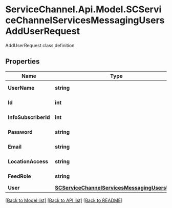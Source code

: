 # ServiceChannel.Api.Model.SCServiceChannelServicesMessagingUsersAddUserRequest
AddUserRequest class definition

## Properties

Name | Type | Description | Notes
------------ | ------------- | ------------- | -------------
**UserName** | **string** | Gets or sets User name. | [optional] 
**Id** | **int** | Get or set User&#39;s identifier (id) | [optional] 
**InfoSubscriberId** | **int** | Gets or sets InfoSubscriberId. | [optional] 
**Password** | **string** | Gets or sets Password. | [optional] 
**Email** | **string** | Gets or sets Email. | [optional] 
**LocationAccess** | **string** | Gets or sets LocationAccess. | [optional] 
**FeedRole** | **string** | Gets or sets FeedRole. | [optional] 
**User** | [**SCServiceChannelServicesMessagingUsersUser**](SCServiceChannelServicesMessagingUsersUser.md) |  | [optional] 

[[Back to Model list]](../README.md#documentation-for-models) [[Back to API list]](../README.md#documentation-for-api-endpoints) [[Back to README]](../README.md)

